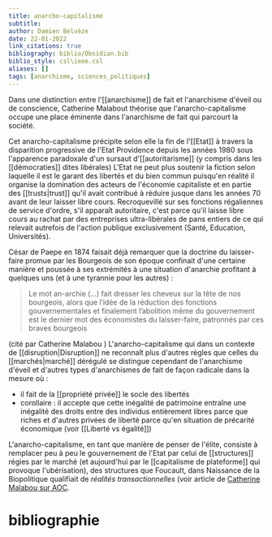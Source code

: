 ```yaml
---
title: anarcho-capitalisme
subtitle:
author: Damien Belvèze
date: 22-01-2022
link_citations: true
bibliography: biblio/Obsidian.bib
biblio_style: csl\ieee.csl
aliases: []
tags: [anarchisme, sciences_politiques]
---
```


Dans une distinction entre l'[[anarchisme]] de fait et l'anarchisme d'éveil ou de conscience, Catherine Malabout théorise que l'anarcho-capitalisme occupe une place éminente dans l'anarchisme de fait qui parcourt la société. 

Cet anarcho-capitalisme précipite selon elle la fin de l'[[Etat]] à travers la disparition progressive de l'Etat Providence depuis les années 1980 sous l'apparence paradoxale d'un sursaut d'[[autoritarisme]] (y compris dans les [[démocraties]] dites libérales)
L'Etat ne peut plus soutenir la fiction selon laquelle il est le garant des libertés et du bien commun puisqu'en réalité il organise la domination des acteurs de l'économie capitaliste et en partie des [[trusts|trust]] qu'il avait contribué à réduire jusque dans les années 70 avant de leur laisser libre cours. Recroquevillé sur ses fonctions régaliennes de service d'ordre, s'il apparaît autoritaire, c'est parce qu'il laisse libre cours au rachat par des entreprises ultra-libérales de pans entiers de ce qui relevait autrefois de l'action publique exclusivement (Santé, Education, Universités). 

César de Paepe en 1874 faisait déjà remarquer que la doctrine du laisser-faire promue par les Bourgeois de son époque confinait d'une certaine manière et poussée à ses extrémités à une situation d'anarchie profitant à quelques uns (et à une tyrannie pour les autres) : 

>Le mot an-archie (…) fait dresser les cheveux sur la tête de nos bourgeois, alors que l’idée de la réduction des fonctions gouvernementales et finalement l’abolition même du gouvernement est le dernier mot des économistes du laisser-faire, patronnés par ces braves bourgeois
 
(cité par Catherine Malabou )
L'anarcho-capitalisme qui dans un contexte de [[disruption|Disruption]] ne reconnaît plus d'autres règles que celles du [[marchés|marché]] dérégulé se distingue cependant de l'anarchisme d'éveil et d'autres types d'anarchismes de fait de façon radicale dans la mesure où : 
- il fait de la [[propriété privée]] le socle des libertés
- corollaire : il accepte que cette inégalité de patrimoine entraîne une inégalité des droits entre des individus entièrement libres parce que riches et d'autres privées de liberté parce qu'en situation de précarité économique (voir [[Liberté vs égalité]])

L'anarcho-capitalisme, en tant que manière de penser de l'élite, consiste à remplacer peu à peu le gouvernement de l'Etat par celui de [[structures]] régies par le marché (et aujourd'hui par le [[capitalisme de plateforme]] qui provoque l'ubérisation), des structures que Foucault, dans Naissance de la Biopolitique qualifiait de *réalités transactionnelles* (voir article de [Catherine Malabou sur AOC](https://aoc.media/opinion/2022/01/20/la-voie-anarchiste-est-la-seule-qui-reste-encore-ouverte/). 




# bibliographie

